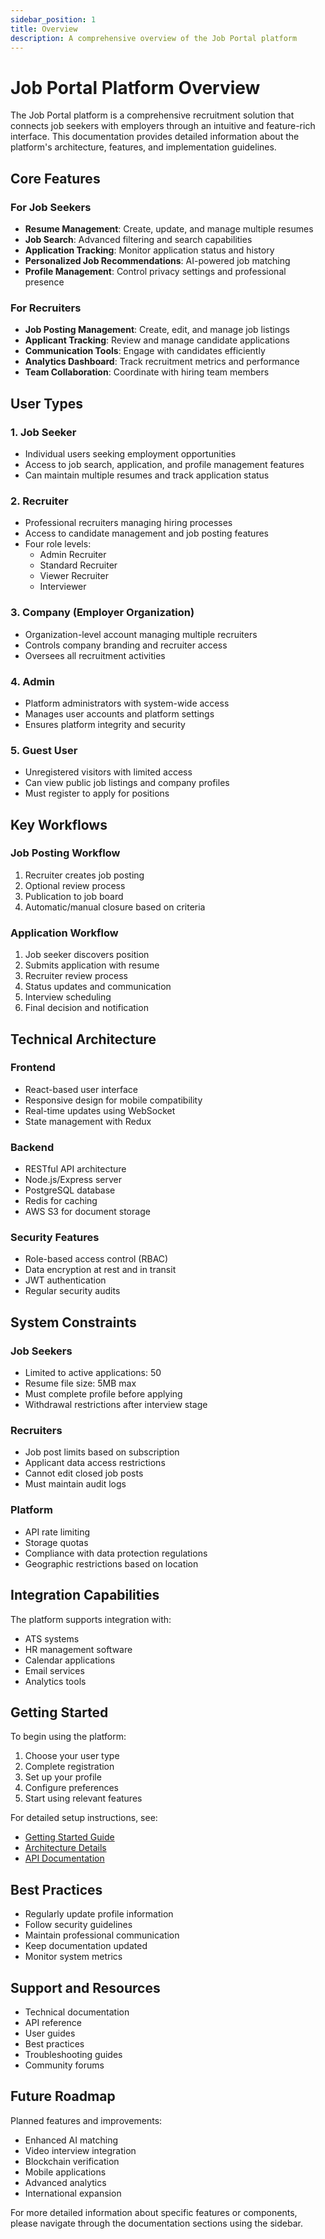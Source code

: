 ```yaml
---
sidebar_position: 1
title: Overview
description: A comprehensive overview of the Job Portal platform
---
```


# Job Portal Platform Overview

The Job Portal platform is a comprehensive recruitment solution that connects job seekers with employers through an intuitive and feature-rich interface. This documentation provides detailed information about the platform's architecture, features, and implementation guidelines.

## Core Features

### For Job Seekers

- **Resume Management**: Create, update, and manage multiple resumes
- **Job Search**: Advanced filtering and search capabilities
- **Application Tracking**: Monitor application status and history
- **Personalized Job Recommendations**: AI-powered job matching
- **Profile Management**: Control privacy settings and professional presence

### For Recruiters

- **Job Posting Management**: Create, edit, and manage job listings
- **Applicant Tracking**: Review and manage candidate applications
- **Communication Tools**: Engage with candidates efficiently
- **Analytics Dashboard**: Track recruitment metrics and performance
- **Team Collaboration**: Coordinate with hiring team members

## User Types

### 1. Job Seeker

- Individual users seeking employment opportunities
- Access to job search, application, and profile management features
- Can maintain multiple resumes and track application status

### 2. Recruiter

- Professional recruiters managing hiring processes
- Access to candidate management and job posting features
- Four role levels:
  - Admin Recruiter
  - Standard Recruiter
  - Viewer Recruiter
  - Interviewer

### 3. Company (Employer Organization)

- Organization-level account managing multiple recruiters
- Controls company branding and recruiter access
- Oversees all recruitment activities

### 4. Admin

- Platform administrators with system-wide access
- Manages user accounts and platform settings
- Ensures platform integrity and security

### 5. Guest User

- Unregistered visitors with limited access
- Can view public job listings and company profiles
- Must register to apply for positions

## Key Workflows

### Job Posting Workflow

1. Recruiter creates job posting
2. Optional review process
3. Publication to job board
4. Automatic/manual closure based on criteria

### Application Workflow

1. Job seeker discovers position
2. Submits application with resume
3. Recruiter review process
4. Status updates and communication
5. Interview scheduling
6. Final decision and notification

## Technical Architecture

### Frontend

- React-based user interface
- Responsive design for mobile compatibility
- Real-time updates using WebSocket
- State management with Redux

### Backend

- RESTful API architecture
- Node.js/Express server
- PostgreSQL database
- Redis for caching
- AWS S3 for document storage

### Security Features

- Role-based access control (RBAC)
- Data encryption at rest and in transit
- JWT authentication
- Regular security audits

## System Constraints

### Job Seekers

- Limited to active applications: 50
- Resume file size: 5MB max
- Must complete profile before applying
- Withdrawal restrictions after interview stage

### Recruiters

- Job post limits based on subscription
- Applicant data access restrictions
- Cannot edit closed job posts
- Must maintain audit logs

### Platform

- API rate limiting
- Storage quotas
- Compliance with data protection regulations
- Geographic restrictions based on location

## Integration Capabilities

The platform supports integration with:

- ATS systems
- HR management software
- Calendar applications
- Email services
- Analytics tools

## Getting Started

To begin using the platform:

1. Choose your user type
2. Complete registration
3. Set up your profile
4. Configure preferences
5. Start using relevant features

For detailed setup instructions, see:

- [Getting Started Guide](./getting-started.md)
- [Architecture Details](./architecture.md)
- [API Documentation](../api-reference/authentication.md)

## Best Practices

- Regularly update profile information
- Follow security guidelines
- Maintain professional communication
- Keep documentation updated
- Monitor system metrics

## Support and Resources

- Technical documentation
- API reference
- User guides
- Best practices
- Troubleshooting guides
- Community forums

## Future Roadmap

Planned features and improvements:

- Enhanced AI matching
- Video interview integration
- Blockchain verification
- Mobile applications
- Advanced analytics
- International expansion

For more detailed information about specific features or components, please navigate through the documentation sections using the sidebar.

